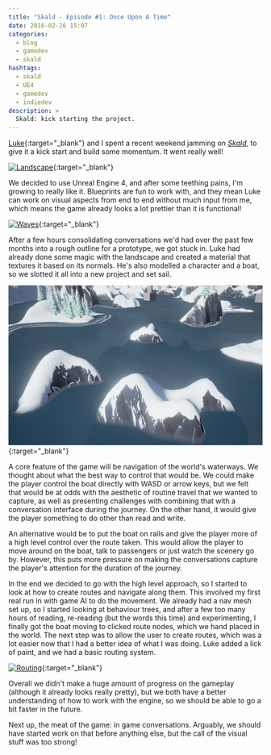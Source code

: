 ```yaml
---
title: "Skald - Episode #1: Once Upon A Time"
date: 2016-02-26 15:07
categories:
  - blog
  - gamedev
  - skald
hashtags:
  - skald
  - UE4
  - gamedev
  - indiedev
description: >
  Skald: kick starting the project.
---
```

[Luke](http://www.luketovee.com/){:target="_blank"} and I spent a recent weekend jamming on [*Skald*](/blog/skald/), to give it a kick start and build some momentum. It went really well!

[![Landscape](/images/blog/skald/1/landscape.gif)](/images/blog/skald/1/landscape.gif){:target="_blank"}

We decided to use Unreal Engine 4, and after some teething pains, I'm growing to really like it. Blueprints are fun to work with, and they mean Luke can work on visual aspects from end to end without much input from me, which means the game already looks a lot prettier than it is functional!

[![Waves](/images/blog/skald/1/waves.gif)](/images/blog/skald/1/waves.gif){:target="_blank"}

After a few hours consolidating conversations we'd had over the past few months into a rough outline for a prototype, we got stuck in. Luke had already done some magic with the landscape and created a material that textures it based on its normals. He's also modelled a character and a boat, so we slotted it all into a new project and set sail.

[![Textures](/images/blog/skald/1/textures.png)](/images/blog/skald/1/textures.png){:target="_blank"}

A core feature of the game will be navigation of the world's waterways. We thought about what the best way to control that would be. We could make the player control the boat directly with WASD or arrow keys, but we felt that would be at odds with the aesthetic of routine travel that we wanted to capture, as well as presenting challenges with combining that with a  conversation interface during the journey. On the other hand, it would give the player something to do other than read and write.

An alternative would be to put the boat on rails and give the player more of a high level control over the route taken. This would allow the player to move around on the boat, talk to passengers or just watch the scenery go by. However, this puts more pressure on making the conversations capture the player's attention for the duration of the journey.

In the end we decided to go with the high level approach, so I started to look at how to create routes and navigate along them. This involved my first real run in with game AI to do the movement. We already had a nav mesh set up, so I started looking at behaviour trees, and after a few too many hours of reading, re-reading (but the words this time) and experimenting, I finally got the boat moving to clicked route nodes, which we hand placed in the world. The next step was to allow the user to create routes, which was a lot easier now that I had a better idea of what I was doing. Luke added a lick of paint, and we had a basic routing system.

[![Routing](/images/blog/skald/1/routing.gif)](/images/blog/skald/1/routing.gif){:target="_blank"}

Overall we didn't make a huge amount of progress on the gameplay (although it already looks really pretty), but we both have a better understanding of how to work with the engine, so we should be able to go a bit faster in the future.

Next up, the meat of the game: in game conversations. Arguably, we should have started work on that before anything else, but the call of the visual stuff was too strong!
